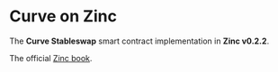 # Curve on Zinc

The **Curve Stableswap** smart contract implementation in **Zinc v0.2.2**.

The official [Zinc book](https://zinc.zksync.io/).
